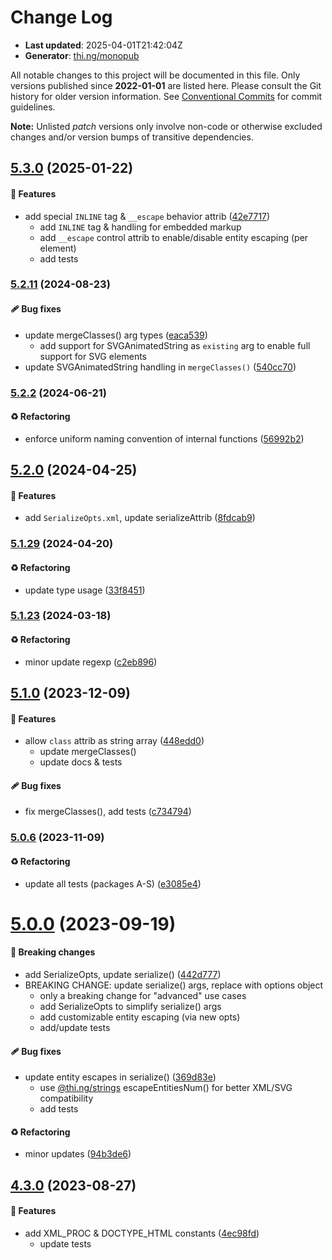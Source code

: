 # Change Log

- **Last updated**: 2025-04-01T21:42:04Z
- **Generator**: [thi.ng/monopub](https://thi.ng/monopub)

All notable changes to this project will be documented in this file.
Only versions published since **2022-01-01** are listed here.
Please consult the Git history for older version information.
See [Conventional Commits](https://conventionalcommits.org/) for commit guidelines.

**Note:** Unlisted _patch_ versions only involve non-code or otherwise excluded changes
and/or version bumps of transitive dependencies.

## [5.3.0](https://github.com/thi-ng/umbrella/tree/@thi.ng/hiccup@5.3.0) (2025-01-22)

#### 🚀 Features

- add special `INLINE` tag & `__escape` behavior attrib ([42e7717](https://github.com/thi-ng/umbrella/commit/42e7717))
  - add `INLINE` tag & handling for embedded markup
  - add `__escape` control attrib to enable/disable entity escaping (per element)
  - add tests

### [5.2.11](https://github.com/thi-ng/umbrella/tree/@thi.ng/hiccup@5.2.11) (2024-08-23)

#### 🩹 Bug fixes

- update mergeClasses() arg types ([eaca539](https://github.com/thi-ng/umbrella/commit/eaca539))
  - add support for SVGAnimatedString as `existing` arg
    to enable full support for SVG elements
- update SVGAnimatedString handling in `mergeClasses()` ([540cc70](https://github.com/thi-ng/umbrella/commit/540cc70))

### [5.2.2](https://github.com/thi-ng/umbrella/tree/@thi.ng/hiccup@5.2.2) (2024-06-21)

#### ♻️ Refactoring

- enforce uniform naming convention of internal functions ([56992b2](https://github.com/thi-ng/umbrella/commit/56992b2))

## [5.2.0](https://github.com/thi-ng/umbrella/tree/@thi.ng/hiccup@5.2.0) (2024-04-25)

#### 🚀 Features

- add `SerializeOpts.xml`, update serializeAttrib ([8fdcab9](https://github.com/thi-ng/umbrella/commit/8fdcab9))

### [5.1.29](https://github.com/thi-ng/umbrella/tree/@thi.ng/hiccup@5.1.29) (2024-04-20)

#### ♻️ Refactoring

- update type usage ([33f8451](https://github.com/thi-ng/umbrella/commit/33f8451))

### [5.1.23](https://github.com/thi-ng/umbrella/tree/@thi.ng/hiccup@5.1.23) (2024-03-18)

#### ♻️ Refactoring

- minor update regexp ([c2eb896](https://github.com/thi-ng/umbrella/commit/c2eb896))

## [5.1.0](https://github.com/thi-ng/umbrella/tree/@thi.ng/hiccup@5.1.0) (2023-12-09)

#### 🚀 Features

- allow `class` attrib as string array ([448edd0](https://github.com/thi-ng/umbrella/commit/448edd0))
  - update mergeClasses()
  - update docs & tests

#### 🩹 Bug fixes

- fix mergeClasses(), add tests ([c734794](https://github.com/thi-ng/umbrella/commit/c734794))

### [5.0.6](https://github.com/thi-ng/umbrella/tree/@thi.ng/hiccup@5.0.6) (2023-11-09)

#### ♻️ Refactoring

- update all tests (packages A-S) ([e3085e4](https://github.com/thi-ng/umbrella/commit/e3085e4))

# [5.0.0](https://github.com/thi-ng/umbrella/tree/@thi.ng/hiccup@5.0.0) (2023-09-19)

#### 🛑 Breaking changes

- add SerializeOpts, update serialize() ([442d777](https://github.com/thi-ng/umbrella/commit/442d777))
- BREAKING CHANGE: update serialize() args, replace with options object
  - only a breaking change for "advanced" use cases
  - add SerializeOpts to simplify serialize() args
  - add customizable entity escaping (via new opts)
  - add/update tests

#### 🩹 Bug fixes

- update entity escapes in serialize() ([369d83e](https://github.com/thi-ng/umbrella/commit/369d83e))
  - use [@thi.ng/strings](https://github.com/thi-ng/umbrella/tree/main/packages/strings) escapeEntitiesNum() for better XML/SVG compatibility
  - add tests

#### ♻️ Refactoring

- minor updates ([94b3de6](https://github.com/thi-ng/umbrella/commit/94b3de6))

## [4.3.0](https://github.com/thi-ng/umbrella/tree/@thi.ng/hiccup@4.3.0) (2023-08-27)

#### 🚀 Features

- add XML_PROC & DOCTYPE_HTML constants ([4ec98fd](https://github.com/thi-ng/umbrella/commit/4ec98fd))
  - update tests
